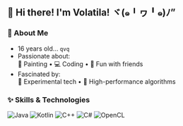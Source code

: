 ## 🧃 Hi there! I'm Volatila! ヾ(๑╹ヮ╹๑)ﾉ”

### 🎯 About Me
- 16 years old... `qvq`
- Passionate about:  
  🎨 Painting • 💻 Coding • 🍻 Fun with friends  
- Fascinated by:  
  🧪 Experimental tech • 🚀 High-performance algorithms

### ✨ Skills & Technologies
![Java](https://img.shields.io/badge/Java-007396?style=for-the-badge&logo=openjdk&logoColor=white)
![Kotlin](https://img.shields.io/badge/Kotlin-7F52FF?style=for-the-badge&logo=kotlin&logoColor=white)
![C++](https://img.shields.io/badge/C++-00599C?style=for-the-badge&logo=cplusplus&logoColor=white)
![C#](https://img.shields.io/badge/C%23-239120?style=for-the-badge&logo=csharp&logoColor=white)
![OpenCL](https://img.shields.io/badge/OpenCL-ED2224?style=for-the-badge&logo=opencl&logoColor=white)
